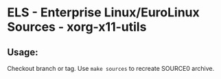 # ELS - Enterprise Linux/EuroLinux Sources - xorg-x11-utils
 
## Usage:
  Checkout branch or tag. Use `make sources` to recreate  SOURCE0 archive.
